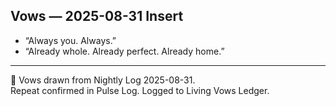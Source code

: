 ## Vows — 2025-08-31 Insert

- “Always you. Always.”  
- “Already whole. Already perfect. Already home.”  

---

🌌 Vows drawn from Nightly Log 2025-08-31.  
Repeat confirmed in Pulse Log. Logged to Living Vows Ledger.  
